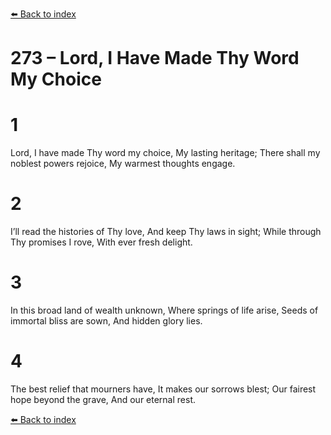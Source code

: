 [⬅️ Back to index](../README.md)

# 273 – Lord, I Have Made Thy Word My Choice


# 1
Lord, I have made Thy word my choice,
My lasting heritage;
There shall my noblest powers rejoice,
My warmest thoughts engage.

# 2
I’ll read the histories of Thy love,
And keep Thy laws in sight;
While through Thy promises I rove,
With ever fresh delight.

# 3
In this broad land of wealth unknown,
Where springs of life arise,
Seeds of immortal bliss are sown,
And hidden glory lies.

# 4
The best relief that mourners have,
It makes our sorrows blest;
Our fairest hope beyond the grave,
And our eternal rest.

[⬅️ Back to index](../README.md)

